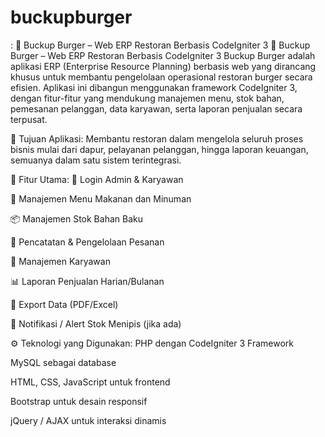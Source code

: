 # buckupburger
:  🍔 Buckup Burger – Web ERP Restoran Berbasis CodeIgniter 3
🍔 Buckup Burger – Web ERP Restoran Berbasis CodeIgniter 3
Buckup Burger adalah aplikasi ERP (Enterprise Resource Planning) berbasis web yang dirancang khusus untuk membantu pengelolaan operasional restoran burger secara efisien. Aplikasi ini dibangun menggunakan framework CodeIgniter 3, dengan fitur-fitur yang mendukung manajemen menu, stok bahan, pemesanan pelanggan, data karyawan, serta laporan penjualan secara terpusat.

🎯 Tujuan Aplikasi:
Membantu restoran dalam mengelola seluruh proses bisnis mulai dari dapur, pelayanan pelanggan, hingga laporan keuangan, semuanya dalam satu sistem terintegrasi.

🔧 Fitur Utama:
🔐 Login Admin & Karyawan

🍔 Manajemen Menu Makanan dan Minuman

📦 Manajemen Stok Bahan Baku

🧾 Pencatatan & Pengelolaan Pesanan

👥 Manajemen Karyawan

📊 Laporan Penjualan Harian/Bulanan

📁 Export Data (PDF/Excel)

💬 Notifikasi / Alert Stok Menipis (jika ada)

⚙️ Teknologi yang Digunakan:
PHP dengan CodeIgniter 3 Framework

MySQL sebagai database

HTML, CSS, JavaScript untuk frontend

Bootstrap untuk desain responsif

jQuery / AJAX untuk interaksi dinamis
